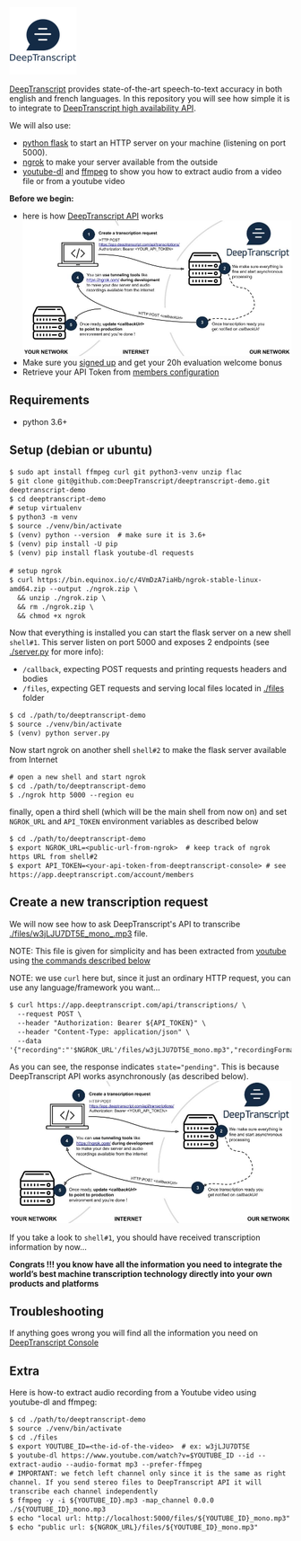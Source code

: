 ![database structure](./docs/logo.png)

[DeepTranscript](https://www.deeptranscript.com) provides state-of-the-art speech-to-text accuracy in both english and french languages.
In this repository you will see how simple it is to integrate to [DeepTranscript high availability API](https://app.deeptranscript.com/documentation).

We will also use:
 - [python flask](https://flask.palletsprojects.com/en/2.0.x/) to start an HTTP server on your machine (listening on port 5000).
 - [ngrok](https://ngrok.com/) to make your server available from the outside
 - [youtube-dl](https://youtube-dl.org/) and [ffmpeg](https://www.ffmpeg.org/) to show you how to extract audio from a video file or from a youtube video



__Before we begin:__
 - here is how [DeepTranscript API](https://app.deeptranscript.com/documentation) works
   ![Integration workflow](./docs/api-overview.jpg)
 - Make sure you [signed up](https://app.deeptranscript.com/signup) and get your 20h evaluation welcome bonus
 - Retrieve your API Token from [members configuration](https://app.deeptranscript.com/account/members)


## Requirements
 - python 3.6+

## Setup (debian or ubuntu)
```shell
$ sudo apt install ffmpeg curl git python3-venv unzip flac
$ git clone git@github.com:DeepTranscript/deeptranscript-demo.git deeptranscript-demo 
$ cd deeptranscript-demo
# setup virtualenv
$ python3 -m venv
$ source ./venv/bin/activate
$ (venv) python --version  # make sure it is 3.6+
$ (venv) pip install -U pip
$ (venv) pip install flask youtube-dl requests

# setup ngrok
$ curl https://bin.equinox.io/c/4VmDzA7iaHb/ngrok-stable-linux-amd64.zip --output ./ngrok.zip \
  && unzip ./ngrok.zip \
  && rm ./ngrok.zip \
  && chmod +x ngrok  
```

Now that everything is installed you can start the flask server on a new shell `shell#1`. 
This server listen on port 5000 and exposes 2 endpoints (see [./server.py](./server.py) for more info):
 - `/callback`, expecting POST requests and printing requests headers and bodies
 - `/files`, expecting GET requests and serving local files located in [./files](./files) folder
```shell
$ cd ./path/to/deeptranscript-demo
$ source ./venv/bin/activate
$ (venv) python server.py
```

Now start ngrok on another shell `shell#2` to make the flask server available from Internet
```shell
# open a new shell and start ngrok
$ cd ./path/to/deeptranscript-demo
$ ./ngrok http 5000 --region eu
```

finally, open a third shell (which will be the main shell from now on) and set `NGROK_URL` and `API_TOKEN` environment variables as described below
```shell
$ cd ./path/to/deeptranscript-demo
$ export NGROK_URL=<public-url-from-ngrok>  # keep track of ngrok https URL from shell#2
$ export API_TOKEN=<your-api-token-from-deeptranscript-console> # see https://app.deeptranscript.com/account/members
``` 

## Create a new transcription request
We will now see how to ask DeepTranscript's API to transcribe [./files/w3jLJU7DT5E_mono_.mp3](./files/w3jLJU7DT5E_mono.mp3) file. 

NOTE: This file is given for simplicity and has been extracted from [youtube](https://www.youtube.com/watch?v=w3jLJU7DT5E&ab_channel=GitHub) using [the commands described below](#extra)

NOTE: we use `curl` here but, since it just an ordinary HTTP request, you can use any language/framework you want…

```shell
$ curl https://app.deeptranscript.com/api/transcriptions/ \
  --request POST \
  --header "Authorization: Bearer ${API_TOKEN}" \
  --header "Content-Type: application/json" \
  --data '{"recording":"'$NGROK_URL'/files/w3jLJU7DT5E_mono.mp3","recordingFormat":"mp3","callbackUrl":"'$NGROK_URL'/callback","language":"'$LANGUAGE'"}' 
```

As you can see, the response indicates `state="pending"`. This is because DeepTranscript API works asynchronously (as described below).
![Integration workflow](./docs/api-overview.jpg)

If you take a look to `shell#1`, you should have received transcription information by now…

**Congrats !!! you know have all the information you need to integrate the world’s best machine transcription technology directly into your own products and platforms**

## Troubleshooting
If anything goes wrong you will find all the information you need on [DeepTranscript Console](https://app.deeptranscript.com)


## Extra
Here is how-to extract audio recording from a Youtube video using youtube-dl and ffmpeg:
```shell
$ cd ./path/to/deeptranscript-demo
$ source ./venv/bin/activate
$ cd ./files
$ export YOUTUBE_ID=<the-id-of-the-video>  # ex: w3jLJU7DT5E
$ youtube-dl https://www.youtube.com/watch?v=$YOUTUBE_ID --id --extract-audio --audio-format mp3 --prefer-ffmpeg
# IMPORTANT: we fetch left channel only since it is the same as right channel. If you send stereo files to DeepTranscript API it will transcribe each channel independently
$ ffmpeg -y -i ${YOUTUBE_ID}.mp3 -map_channel 0.0.0 ./${YOUTUBE_ID}_mono.mp3
$ echo "local url: http://localhost:5000/files/${YOUTUBE_ID}_mono.mp3"
$ echo "public url: ${NGROK_URL}/files/${YOUTUBE_ID}_mono.mp3"
```
